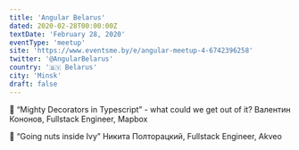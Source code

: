 ```yaml
---
title: 'Angular Belarus'
dated: 2020-02-28T00:00:00Z
textDate: 'February 28, 2020'
eventType: 'meetup'
site: 'https://www.eventsme.by/e/angular-meetup-4-6742396258'
twitter: '@AngularBelarus'
country: '🇧🇾 Belarus'
city: 'Minsk'
draft: false
---
```


📌 “Mighty Decorators in Typescript” - what could we get out of it? Валентин Кононов, Fullstack Engineer, Mapbox

📌 “Going nuts inside Ivy” Никита Полторацкий, Fullstack Engineer, Akveo